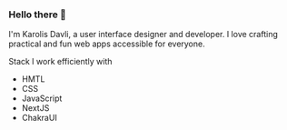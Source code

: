 ### Hello there 👋

I'm Karolis Davli, a user interface designer and developer. I love crafting practical and fun web apps accessible for everyone.

Stack I work efficiently with  
- HMTL  
- CSS  
- JavaScript
- NextJS
- ChakraUI

